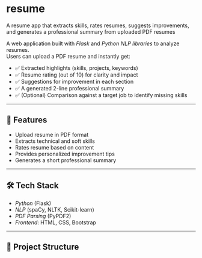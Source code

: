 # resume
A resume app that extracts skills, rates resumes, suggests improvements, and generates a professional summary from uploaded PDF resumes

A web application built with *Flask* and *Python NLP libraries* to analyze resumes.  
Users can upload a PDF resume and instantly get:

- ✅ Extracted highlights (skills, projects, keywords)  
- ✅ Resume rating (out of 10) for clarity and impact  
- ✅ Suggestions for improvement in each section  
- ✅ A generated 2-line professional summary  
- ✅ (Optional) Comparison against a target job to identify missing skills  

---

## 🚀 Features
- Upload resume in PDF format  
- Extracts technical and soft skills  
- Rates resume based on content  
- Provides personalized improvement tips  
- Generates a short professional summary  

---

## 🛠 Tech Stack
- *Python* (Flask)  
- *NLP* (spaCy, NLTK, Scikit-learn)  
- *PDF Parsing* (PyPDF2)  
- *Frontend*: HTML, CSS, Bootstrap  

---

## 📂 Project Structure

